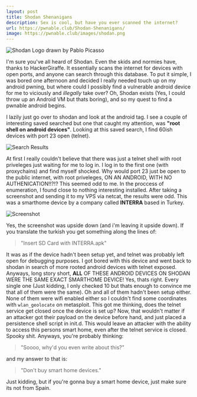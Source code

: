 ```yaml
---
layout: post
title: Shodan Shenanigans
description: Sex is cool, but have you ever scanned the internet?
url: https://pwnable.club/Shodan-Shenanigans/
image: https://pwnable.club/images/shodan.png
---
```

<img src="{{ site.baseurl }}/images/shodan.png" alt="Shodan Logo drawn by Pablo Picasso">

I'm sure you've all heard of Shodan. Even the skids and normies have, thanks to HackerGiraffe. It essentially scans the internet for devices
with open ports, and anyone can search through this database. To put it simple, I was bored one afternoon and decided I really needed touch up 
on my android pwning, but where could I possibly find a vulnerable android device for me to viciously and *illegally* take over?
Oh, Shodan exists (Yes, I could throw up an Android VM but thats boring), and so my quest to find a pwnable android begins.

I lazily just go over to shodan and look at the android tag. I see a couple of interesting saved searched but one that caught my attention, 
was **"root shell on android devices"**. Looking at this saved search, I find 60ish devices with port 23 open (telnet). 

<img src="{{ site.baseurl }}/images/search-results.png" alt="Search Results">

At first I really couldn't believe that there was just a telnet shell with root priveleges just waiting for me to log in. 
I log in to the first one (with proxychains) and find myself shocked. Why would port 23 just be open to the public internet, with root priveleges,
ON AN ANDROID, WITH NO AUTHENICATION!!?!? This seemed odd to me. In the proccess of enumeration, I found close to nothing interesting installed.
After taking a screenshot and sending it to my VPS via netcat, the results were odd. This was a smarthome device by a company called **INTERRA** based in Turkey.

<img src="{{ site.baseurl }}/images/interra.png" alt="Screenshot">

Yes, the screenshot was upside down (and i'm leaving it upside down). If you translate the turkish you get something along the lines 
of: 

> "Insert SD Card with INTERRA.apk"


It was as if the device hadn't been setup yet, and telnet was probably left open for debugging purposes. I got bored with this device and went back to shodan in 
search of more rooted android devices with telnet exposed. Anyways, long story short, **ALL** OF THESE ANDROID DEVICES ON SHODAN WERE
THE SAME EXACT SMARTHOME DEVICE! Yes, thats right. Every single one (Just kidding, I only checked 10 but thats enough to convince
me that all of them were the same). Oh and all of them hadn't been setup either. None of them were wifi enabled either so I couldn't find some coordinates
with `wlan_geolocate` on metasploit. This got me thinking, does the telnet service get closed once the device is set up? Now, that wouldn't matter if an attacker
got their payload on the device before hand, and just placed a persistence shell script in init.d. This would leave an attacker with the ability to access
this persons smart home, even after the telnet service is closed. Spooky shit. Anyways, you're probably thinking:

> "Soooo, why'd you even write about this?"

and my answer to that is:

> "Don't buy smart home devices."

Just kidding, but if you're gonna buy a smart home device, just make sure its not from Spain.
